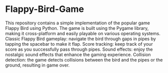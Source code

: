 # Flappy-Bird-Game
This repository contains a simple implementation of the popular game Flappy Bird using Python.
The game is built using the Pygame library, making it cross-platform and easily playable on various operating systems.
Classic Flappy Bird gameplay: navigate the bird through gaps in pipes by tapping the spacebar to make it flap.
Score tracking: keep track of your score as you successfully pass through pipes.
Sound effects: enjoy the nostalgic sound effects that enhance the gaming experience.
Collision detection: the game detects collisions between the bird and the pipes or the ground, resulting in game over.
